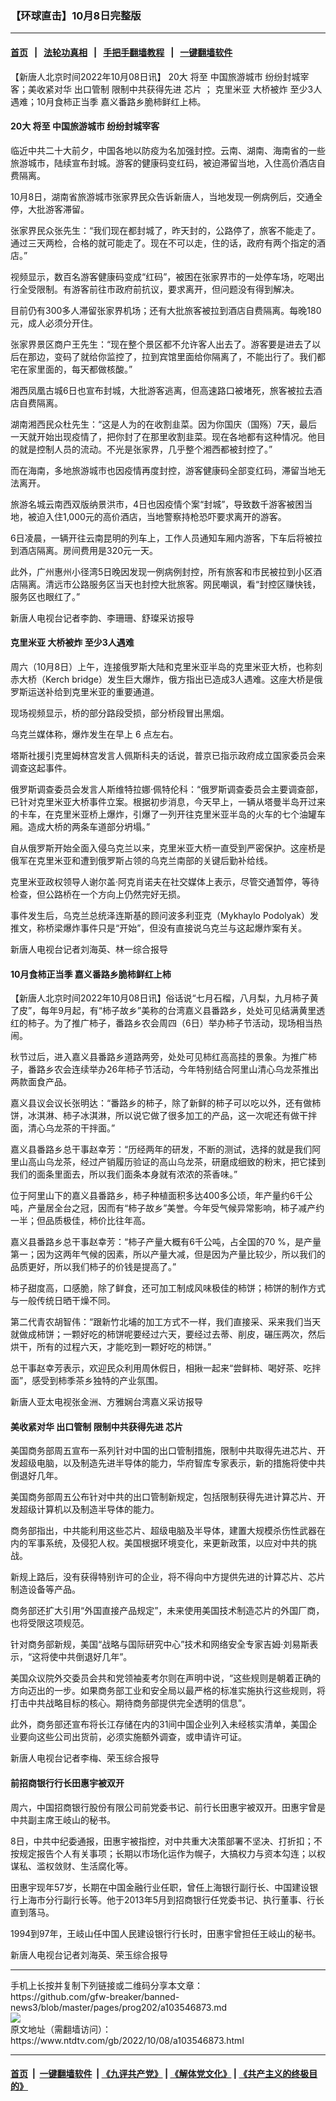 ### 【环球直击】10月8日完整版
------------------------

#### [首页](https://github.com/gfw-breaker/banned-news3/blob/master/README.md) &nbsp;&nbsp;|&nbsp;&nbsp; [法轮功真相](https://github.com/begood0513/basic/blob/master/README.md)  &nbsp;&nbsp;|&nbsp;&nbsp; [手把手翻墙教程](https://github.com/gfw-breaker/guides/wiki)  &nbsp;&nbsp;|&nbsp;&nbsp; [一键翻墙软件](https://github.com/gfw-breaker/nogfw/blob/master/README.md)  



<div><div class="post_content" itemprop="articleBody">
 <p>
  【新唐人北京时间2022年10月08日讯】
  <ok href="https://www.ntdtv.com/gb/20大.htm">
   20大
  </ok>
  将至
  <ok href="https://www.ntdtv.com/gb/中国旅游城市.htm">
   中国旅游城市
  </ok>
  纷纷封城宰客；美收紧对华
  <ok href="https://www.ntdtv.com/gb/出口管制.htm">
   出口管制
  </ok>
  限制中共获得先进
  <ok href="https://www.ntdtv.com/gb/芯片.htm">
   芯片
  </ok>
  ；
  <ok href="https://www.ntdtv.com/gb/克里米亚.htm">
   克里米亚
  </ok>
  大桥被炸 至少3人遇难；10月食柿正当季 嘉义番路乡脆柿鲜红上柿。
 </p>
 <h4>
  <ok href="https://www.ntdtv.com/gb/20大.htm">
   20大
  </ok>
  将至
  <ok href="https://www.ntdtv.com/gb/中国旅游城市.htm">
   中国旅游城市
  </ok>
  纷纷封城宰客
 </h4>
 <p>
  临近中共二十大前夕，中国各地以防疫为名加强封控。云南、湖南、海南省的一些旅游城市，陆续宣布封城。游客的健康码变红码，被迫滞留当地，入住高价酒店自费隔离。
 </p>
 <p>
  10月8日，湖南省旅游城市张家界民众告诉新唐人，当地发现一例病例后，交通全停，大批游客滞留。
 </p>
 <p>
  张家界民众张先生：“我们现在都封城了，昨天封的，公路停了，旅客不能走了。通过三天两检，合格的就可能走了。现在不可以走，住的话，政府有两个指定的酒店。”
 </p>
 <p>
  视频显示，数百名游客健康码变成“红码”，被困在张家界市的一处停车场，吃喝出行全受限制。有游客前往市政府前抗议，要求离开，但问题没有得到解决。
 </p>
 <p>
  目前仍有300多人滞留张家界机场；还有大批旅客被拉到酒店自费隔离。每晚180元，成人必须分开住。
 </p>
 <p>
  张家界景区商户王先生：“现在整个景区都不允许客人出去了。游客要是进去了以后在那边，变码了就给你监控了，拉到宾馆里面给你隔离了，不能出行了。我们都宅在家里面的，每天都做核酸。”
 </p>
 <p>
  湘西凤凰古城6日也宣布封城，大批游客逃离，但高速路口被堵死，旅客被拉去酒店自费隔离。
 </p>
 <p>
  湖南湘西民众杜先生：“这是人为的在收割韭菜。因为你国庆（国殇）7天，最后一天就开始出现疫情了，把你封了在那里收割韭菜。现在各地都有这种情况。他目的就是控制人员的流动。不光是张家界，几乎整个湘西都被封控了。”
 </p>
 <p>
  而在海南，多地旅游城市也因疫情再度封控，游客健康码全部变红码，滞留当地无法离开。
 </p>
 <p>
  旅游名城云南西双版纳景洪市，4日也因疫情个案“封城”，导致数千游客被困当地，被迫入住1,000元的高价酒店，当地警察持枪恐吓要求离开的游客。
 </p>
 <p>
  6日凌晨，一辆开往云南昆明的列车上，工作人员通知车厢内游客，下车后将被拉到酒店隔离。房间费用是320元一天。
 </p>
 <p>
  此外，广州惠州小径湾5日晚因发现一例病例封控，所有旅客和市民被拉到小区酒店隔离。清远市公路服务区当天也封控大批旅客。网民嘲讽，看“封控区赚快钱，服务区也眼红了。”
 </p>
 <p>
  新唐人电视台记者李韵、李珊珊、舒璨采访报导
 </p>
 <h4>
  <ok href="https://www.ntdtv.com/gb/克里米亚.htm">
   克里米亚
  </ok>
  大桥被炸 至少3人遇难
 </h4>
 <p>
  周六（10月8日）上午，连接俄罗斯大陆和克里米亚半岛的克里米亚大桥，也称刻赤大桥（Kerch bridge）发生巨大爆炸，俄方指出已造成3人遇难。这座大桥是俄罗斯运送补给到克里米亚的重要通道。
 </p>
 <p>
  现场视频显示，桥的部分路段受损，部分桥段冒出黑烟。
 </p>
 <p>
  乌克兰媒体称，爆炸发生在早上 6 点左右。
 </p>
 <p>
  塔斯社援引克里姆林宫发言人佩斯科夫的话说，普京已指示政府成立国家委员会来调查这起事件。
 </p>
 <p>
  俄罗斯调查委员会发言人斯维特拉娜·佩特伦科：“俄罗斯调查委员会主要调查部，已针对克里米亚大桥事件立案。根据初步消息，今天早上，一辆从塔曼半岛开过来的卡车，在克里米亚桥上爆炸，引爆了一列开往克里米亚半岛的火车的七个油罐车厢。造成大桥的两条车道部分坍塌。”
 </p>
 <p>
  自从俄罗斯开始全面入侵乌克兰以来，克里米亚大桥一直受到严密保护。这座桥是俄军在克里米亚和遭到俄罗斯占领的乌克兰南部的关键后勤补给线。
 </p>
 <p>
  克里米亚政权领导人谢尔盖·阿克肖诺夫在社交媒体上表示，尽管交通暂停，等待检查，但公路桥在一个方向上仍然完好无损。
 </p>
 <p>
  事件发生后，乌克兰总统泽连斯基的顾问波多利亚克（Mykhaylo Podolyak）发推文，称桥梁爆炸事件只是“开始”，但没有直接说乌克兰与这起爆炸案有关。
 </p>
 <p>
  新唐人电视台记者刘海英、林一综合报导
 </p>
 <h4>
  10月食柿正当季 嘉义番路乡脆柿鲜红上柿
 </h4>
 <p>
  【新唐人北京时间2022年10月08日讯】俗话说“七月石榴，八月梨，九月柿子黄了皮”，每年9月起，有“柿子故乡”美称的台湾嘉义县番路乡，处处可见结满黄里透红的柿子。为了推广柿子，番路乡农会周四（6日）举办柿子节活动，现场相当热闹。
 </p>
 <p>
  秋节过后，进入嘉义县番路乡道路两旁，处处可见柿红高高挂的景象。为推广柿子，番路乡农会连续举办26年柿子节活动，今年特别结合阿里山清心乌龙茶推出两款面食产品。
 </p>
 <p>
  嘉义县议会议长张明达：“番路乡的柿子，除了新鲜的柿子可以吃以外，还有做柿饼，冰淇淋、柿子冰淇淋，所以说它做了很多加工的产品，这一次呢还有做干拌面，清心乌龙茶的干拌面。”
 </p>
 <p>
  嘉义县番路乡总干事赵幸芳：“历经两年的研发，不断的测试，选择的就是我们阿里山高山乌龙茶，经过产销履历验证的高山乌龙茶，研磨成细致的粉末，把它揉到我们的面条里面去，所以我们面条本身就有浓浓的茶香味。”
 </p>
 <p>
  位于阿里山下的嘉义县番路乡，柿子种植面积多达400多公顷，年产量约6千公吨，产量居全台之冠，因而有“柿子故乡”美誉。今年受气候异常影响，柿子减产约一半；但品质极佳，柿价比往年高。
 </p>
 <p>
  嘉义县番路乡总干事赵幸芳：“柿子产量大概有6千公吨，占全国的70 %，是产量第一；因为这两年气候的因素，所以产量大减，但是因为产量比较少，所以我们的品质更好，所以我们柿子的价钱是提高了。”
 </p>
 <p>
  柿子甜度高，口感脆，除了鲜食，还可加工制成风味极佳的柿饼；柿饼的制作方式与一般传统日晒干燥不同。
 </p>
 <p>
  第二代青农胡智伟：“跟新竹北埔的加工方式不一样，我们直接采、采来我们当天就做成柿饼；一颗好吃的柿饼呢要经过六天，要经过去蒂、削皮，碾压两次，然后烘干，所有的过程六天，才能吃到一颗好吃的柿饼。”
 </p>
 <p>
  总干事赵幸芳表示，欢迎民众利用周休假日，相揪一起来“尝鲜柿、喝好茶、吃拌面”，感受到柿季茶乡独特的产业氛围。
 </p>
 <p>
  新唐人亚太电视张金洲、方雅娴台湾嘉义采访报导
 </p>
 <h4>
  美收紧对华
  <ok href="https://www.ntdtv.com/gb/出口管制.htm">
   出口管制
  </ok>
  限制中共获得先进
  <ok href="https://www.ntdtv.com/gb/芯片.htm">
   芯片
  </ok>
 </h4>
 <p>
  美国商务部周五宣布一系列针对中国的出口管制措施，限制中共取得先进芯片、开发超级电脑，以及制造先进半导体的能力，华府智库专家表示，新的措施将使中共倒退好几年。
 </p>
 <p>
  美国商务部周五公布针对中共的出口管制新规定，包括限制获得先进计算芯片、开发超级计算机以及制造半导体的能力。
 </p>
 <p>
  商务部指出，中共能利用这些芯片、超级电脑及半导体，建置大规模杀伤性武器在内的军事系统，及侵犯人权。美国根据环境变化，来更新政策，以应对中共的挑战。
 </p>
 <p>
  新规上路后，没有获得特别许可的企业，将不得向中方提供先进的计算芯片、芯片制造设备等产品。
 </p>
 <p>
  商务部还扩大引用“外国直接产品规定”，未来使用美国技术制造芯片的外国厂商，也将受限这项规范。
 </p>
 <p>
  针对商务部新规，美国“战略与国际研究中心”技术和网络安全专家吉姆·刘易斯表示，“这将使中共倒退好几年”。
 </p>
 <p>
  美国众议院外交委员会共和党领袖麦考尔则在声明中说，“这些规则是朝着正确的方向迈出的一步。如果商务部工业和安全局以最严格的标准实施执行这些规则，将打击中共战略目标的核心。期待商务部提供完全透明的信息”。
 </p>
 <p>
  此外，商务部还宣布将长江存储在内的31间中国企业列入未经核实清单，美国企业要向这些公司出货前，必须实施额外调查，或申请许可证。
 </p>
 <p>
  新唐人电视台记者李梅、荣玉综合报导
 </p>
 <h4>
  前招商银行行长田惠宇被双开
 </h4>
 <p>
  周六，中国招商银行股份有限公司前党委书记、前行长田惠宇被双开。田惠宇曾是中共副主席王岐山的秘书。
 </p>
 <p>
  8日，中共中纪委通报，田惠宇被指控，对中共重大决策部署不坚决、打折扣；不按规定报告个人有关事项；长期以市场化运作为幌子，大搞权力与资本勾连；以权谋私、滥权敛财、生活腐化等。
 </p>
 <p>
  田惠宇现年57岁，长期在中国金融行业任职，曾任上海银行副行长、中国建设银行上海市分行副行长等。他于2013年5月到招商银行任党委书记、执行董事、行长直到落马。
 </p>
 <p>
  1994到97年，王岐山任中国人民建设银行行长时，田惠宇曾担任王岐山的秘书。
 </p>
 <p>
  新唐人电视台记者刘海英、荣玉综合报导
 </p>
 <p>
 </p>
 <p>
 </p>
 <div class="single_ad">
 </div>
</div>
</div>
<hr/>
手机上长按并复制下列链接或二维码分享本文章：<br/>
https://github.com/gfw-breaker/banned-news3/blob/master/pages/prog202/a103546873.md <br/>
<a href='https://github.com/gfw-breaker/banned-news3/blob/master/pages/prog202/a103546873.md'><img src='https://github.com/gfw-breaker/banned-news3/blob/master/pages/prog202/a103546873.md.png'/></a> <br/>
原文地址（需翻墙访问）：https://www.ntdtv.com/gb/2022/10/08/a103546873.html


------------------------
#### [首页](https://github.com/gfw-breaker/banned-news3/blob/master/README.md) &nbsp;|&nbsp; [一键翻墙软件](https://github.com/gfw-breaker/nogfw/blob/master/README.md) &nbsp;| [《九评共产党》](https://github.com/gfw-breaker/9ping.md/blob/master/README.md#九评之一评共产党是什么) | [《解体党文化》](https://github.com/gfw-breaker/jtdwh.md/blob/master/README.md) | [《共产主义的终极目的》](https://github.com/gfw-breaker/gczydzjmd.md/blob/master/README.md)


<img src='http://gfw-breaker.win/banned-news3/pages/prog202/a103546873.md' width='0px' height='0px'/>